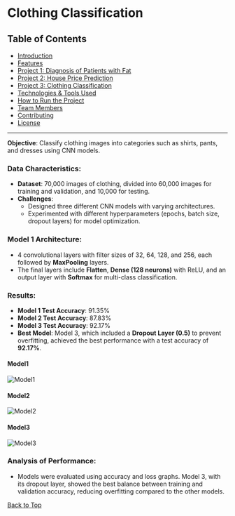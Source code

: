 # Clothing Classification


## Table of Contents
- [Introduction](#introduction)
- [Features](#features)
- [Project 1: Diagnosis of Patients with Fat](#project-1-diagnosis-of-patients-with-fat)
- [Project 2: House Price Prediction](#project-2-house-price-prediction)
- [Project 3: Clothing Classification](#project-3-clothing-classification)
- [Technologies & Tools Used](#technologies--tools-used)
- [How to Run the Project](#how-to-run-the-project)
- [Team Members](#team-members)
- [Contributing](#contributing)
- [License](#license)

---


**Objective**: Classify clothing images into categories such as shirts, pants, and dresses using CNN models.

### Data Characteristics:
- **Dataset**: 70,000 images of clothing, divided into 60,000 images for training and validation, and 10,000 for testing.
- **Challenges**:
  - Designed three different CNN models with varying architectures.
  - Experimented with different hyperparameters (epochs, batch size, dropout layers) for model optimization.

### Model 1 Architecture:
- 4 convolutional layers with filter sizes of 32, 64, 128, and 256, each followed by **MaxPooling** layers.
- The final layers include **Flatten**, **Dense (128 neurons)** with ReLU, and an output layer with **Softmax** for multi-class classification.

### Results:
- **Model 1 Test Accuracy**: 91.35%
- **Model 2 Test Accuracy**: 87.83%
- **Model 3 Test Accuracy**: 92.17%
- **Best Model**: Model 3, which included a **Dropout Layer (0.5)** to prevent overfitting, achieved the best performance with a test accuracy of **92.17%**.

#### Model1
![Model1](https://github.com/Abyaneh/Neural_Network_projects/blob/main/Photos/Epoch-Accuracy_and_Epoch_Loss_Chart_project3_10epochs_model1.png)

#### Model2
![Model2](https://github.com/Abyaneh/Neural_Network_projects/blob/main/Photos/Epoch-Accuracy_and_Epoch_Loss_Chart_project3_10epochs_model2.png)

#### Model3
![Model3](https://github.com/Abyaneh/Neural_Network_projects/blob/main/Photos/Epoch-Accuracy_and_Epoch_Loss_Chart_project3_10epochs_model3.png)

### Analysis of Performance:
- Models were evaluated using accuracy and loss graphs. Model 3, with its dropout layer, showed the best balance between training and validation accuracy, reducing overfitting compared to the other models.


[Back to Top](#table-of-contents)

